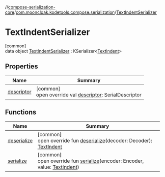 //[compose-serialization-core](../../../index.md)/[com.mooncloak.kodetools.compose.serialization](../index.md)/[TextIndentSerializer](index.md)

# TextIndentSerializer

[common]\
data object [TextIndentSerializer](index.md) : KSerializer&lt;[TextIndent](https://developer.android.com/reference/kotlin/androidx/compose/ui/text/style/TextIndent.html)&gt;

## Properties

| Name | Summary |
|---|---|
| [descriptor](descriptor.md) | [common]<br>open override val [descriptor](descriptor.md): SerialDescriptor |

## Functions

| Name | Summary |
|---|---|
| [deserialize](deserialize.md) | [common]<br>open override fun [deserialize](deserialize.md)(decoder: Decoder): [TextIndent](https://developer.android.com/reference/kotlin/androidx/compose/ui/text/style/TextIndent.html) |
| [serialize](serialize.md) | [common]<br>open override fun [serialize](serialize.md)(encoder: Encoder, value: [TextIndent](https://developer.android.com/reference/kotlin/androidx/compose/ui/text/style/TextIndent.html)) |
